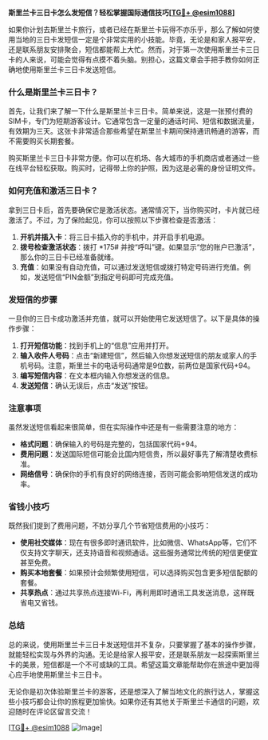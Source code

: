 **斯里兰卡三日卡怎么发短信？轻松掌握国际通信技巧[[TG💪+ @esim1088](https://t.me/s/esim1088)]**

如果你计划去斯里兰卡旅行，或者已经在斯里兰卡玩得不亦乐乎，那么了解如何使用当地的三日卡发短信一定是个非常实用的小技能。毕竟，无论是和家人报平安，还是联系朋友安排聚会，短信都能帮上大忙。然而，对于第一次使用斯里兰卡三日卡的人来说，可能会觉得有点摸不着头脑。别担心，这篇文章会手把手教你如何正确地使用斯里兰卡三日卡发送短信。

### 什么是斯里兰卡三日卡？

首先，让我们来了解一下什么是斯里兰卡三日卡。简单来说，这是一张预付费的SIM卡，专门为短期游客设计。它通常包含一定量的通话时间、短信和数据流量，有效期为三天。这张卡非常适合那些希望在斯里兰卡期间保持通讯畅通的游客，而不需要购买长期套餐。

购买斯里兰卡三日卡非常方便。你可以在机场、各大城市的手机商店或者通过一些在线平台轻松获取。购买时，记得带上你的护照，因为这是必需的身份证明文件。

### 如何充值和激活三日卡？

拿到三日卡后，首先要确保它是激活状态。通常情况下，当你购买时，卡片就已经激活了。不过，为了保险起见，你可以按照以下步骤检查是否激活：

1. **开机并插入卡**：将三日卡插入你的手机中，并开启手机电源。
2. **拨号检查激活状态**：拨打 *175# 并按“呼叫”键。如果显示“您的账户已激活”，那么你的三日卡已经准备就绪。
3. **充值**：如果没有自动充值，可以通过发送短信或拨打特定号码进行充值。例如，发送短信“PIN金额”到指定号码即可完成充值。

### 发短信的步骤

一旦你的三日卡成功激活并充值，就可以开始使用它发送短信了。以下是具体的操作步骤：

1. **打开短信功能**：找到手机上的“信息”应用并打开。
2. **输入收件人号码**：点击“新建短信”，然后输入你想发送短信的朋友或家人的手机号码。注意，斯里兰卡的电话号码通常是9位数，前两位是国家代码+94。
3. **编写短信内容**：在文本框内输入你想发送的信息。
4. **发送短信**：确认无误后，点击“发送”按钮。

### 注意事项

虽然发送短信看起来很简单，但在实际操作中还是有一些需要注意的地方：

- **格式问题**：确保输入的号码是完整的，包括国家代码+94。
- **费用问题**：发送国际短信可能会比国内短信贵，所以最好事先了解清楚收费标准。
- **网络信号**：确保你的手机有良好的网络连接，否则可能会影响短信发送的成功率。

### 省钱小技巧

既然我们提到了费用问题，不妨分享几个节省短信费用的小技巧：

- **使用社交媒体**：现在有很多即时通讯软件，比如微信、WhatsApp等，它们不仅支持文字聊天，还支持语音和视频通话。这些服务通常比传统的短信更便宜甚至免费。
- **购买本地套餐**：如果预计会频繁使用短信，可以选择购买包含更多短信配额的套餐。
- **共享热点**：通过共享热点连接Wi-Fi，再利用即时通讯工具发送消息，这样既省电又省钱。

### 总结

总的来说，使用斯里兰卡三日卡发送短信并不复杂，只要掌握了基本的操作步骤，就能轻松实现与外界的沟通。无论是给家人报平安，还是联系朋友一起探索斯里兰卡的美景，短信都是一个不可或缺的工具。希望这篇文章能帮助你在旅途中更加得心应手地使用斯里兰卡三日卡。

无论你是初次体验斯里兰卡的游客，还是想深入了解当地文化的旅行达人，掌握这些小技巧都会让你的旅程更加愉快。如果你还有其他关于斯里兰卡通信的问题，欢迎随时在评论区留言交流！

[[TG💪+ @esim1088](https://t.me/s/esim1088) ![Image](https://i.postimg.cc/4NQfJmqS/Snipaste-2025-05-13-00-14-12.png)]